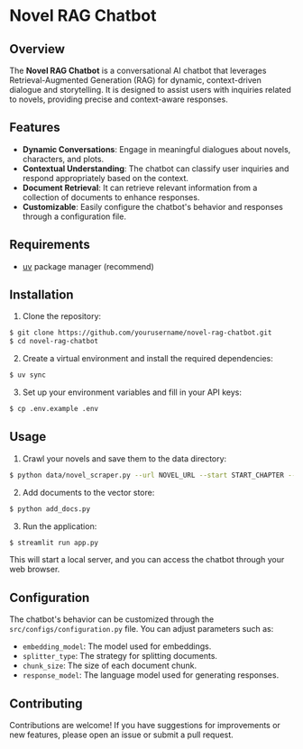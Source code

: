 # Novel RAG Chatbot

## Overview

The **Novel RAG Chatbot** is a conversational AI chatbot that leverages Retrieval-Augmented Generation (RAG) for dynamic, context-driven dialogue and storytelling. It is designed to assist users with inquiries related to novels, providing precise and context-aware responses.

## Features

- **Dynamic Conversations**: Engage in meaningful dialogues about novels, characters, and plots.
- **Contextual Understanding**: The chatbot can classify user inquiries and respond appropriately based on the context.
- **Document Retrieval**: It can retrieve relevant information from a collection of documents to enhance responses.
- **Customizable**: Easily configure the chatbot's behavior and responses through a configuration file.

## Requirements

- [uv](https://github.com/astral-sh/uv) package manager (recommend)

## Installation

1. Clone the repository:

```sh
$ git clone https://github.com/yourusername/novel-rag-chatbot.git
$ cd novel-rag-chatbot
```

2. Create a virtual environment and install the required dependencies:

```sh
$ uv sync
```

3. Set up your environment variables and fill in your API keys:

```sh
$ cp .env.example .env
```

## Usage

1. Crawl your novels and save them to the data directory:

```sh
$ python data/novel_scraper.py --url NOVEL_URL --start START_CHAPTER --end END_CHAPTER
```

2. Add documents to the vector store:

```sh
$ python add_docs.py
```

3. Run the application:

```sh
$ streamlit run app.py
```

This will start a local server, and you can access the chatbot through your web browser.

## Configuration

The chatbot's behavior can be customized through the `src/configs/configuration.py` file. You can adjust parameters such as:

- `embedding_model`: The model used for embeddings.
- `splitter_type`: The strategy for splitting documents.
- `chunk_size`: The size of each document chunk.
- `response_model`: The language model used for generating responses.

## Contributing

Contributions are welcome! If you have suggestions for improvements or new features, please open an issue or submit a pull request.
